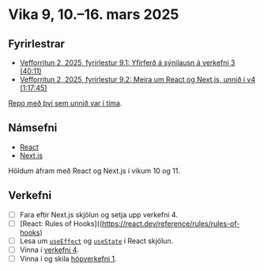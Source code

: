# Vika 9, 10.–16. mars 2025

## Fyrirlestrar

- [Vefforritun 2, 2025, fyrirlestur 9.1: Yfirferð á sýnilausn á verkefni 3 (40:11)](https://youtu.be/9cCXgIkKITg)
- [Vefforritun 2, 2025, fyrirlestur 9.2: Meira um React og Next.js, unnið í v4 (1:17:45)](https://youtu.be/AYBZF5eGbBY)

[Repo með því sem unnið var í tíma](https://github.com/vefforritun/vef2-2025-v4-unnid-i-tima).

## Námsefni

- [React](../namsefni/17.react/)
- [Next.js](../namsefni/18.next.js/)

Höldum áfram með React og Next.js í vikum 10 og 11.

## Verkefni

- [ ] Fara eftir Next.js skjölun og setja upp verkefni 4.
- [ ] [React: Rules of Hooks]((https://react.dev/reference/rules/rules-of-hooks)
- [ ] Lesa um [`useEffect`](https://react.dev/reference/react/useEffect) og [`useState`](https://react.dev/reference/react/useState) í React skjölun.
- [ ] Vinna í [verkefni 4](https://github.com/vefforritun/vef2-2024-v4).
- [ ] Vinna í og skila [hópverkefni 1](https://github.com/vefforritun/vef2-2025-h1).
